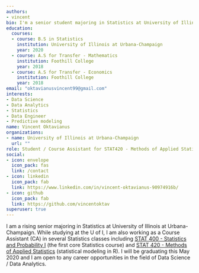 ```yaml
---
authors:
- vincent
bio: I'm a senior student majoring in Statistics at University of Illinois at Urbana-Champaign.
education:
  courses:
  - course: B.S in Statistics
    institution: University of Illinois at Urbana-Champaign
    year: 2020
  - course: A.S for Transfer - Mathematics
    institution: Foothill College
    year: 2018
  - course: A.S for Transfer - Economics
    institution: Foothill College
    year: 2018
email: "oktavianusvincent99@gmail.com"
interests:
- Data Science
- Data Analytics
- Statistics
- Data Engineer
- Predictive modeling
name: Vincent Oktavianus
organizations:
- name: University of Illinois at Urbana-Champaign
  url: ""
role: Student / Course Assistant for STAT420 - Methods of Applied Statistics
social:
- icon: envelope
  icon_pack: fas
  link: /contact
- icon: linkedin
  icon_pack: fab
  link: https://www.linkedin.com/in/vincent-oktavianus-90974916b/
- icon: github
  icon_pack: fab
  link: https://github.com/vincentoktav
superuser: true
---
```


I am a rising senior majoring in Statistics at University of Illinois at Urbana-Champaign. While studying at the U of I, I am also working as a Course Assistant (CA) in several Statistics classes including [STAT 400 - Statistics and Probability I](http://catalog.illinois.edu/courses-of-instruction/stat/) (the first core Statistics course) and [STAT 420 - Methods of Applied Statistics](http://catalog.illinois.edu/courses-of-instruction/stat/) (statistical modeling in R). I will be graduating this May 2020 and I am open to any career opportunities in the field of Data Science / Data Analytics.
